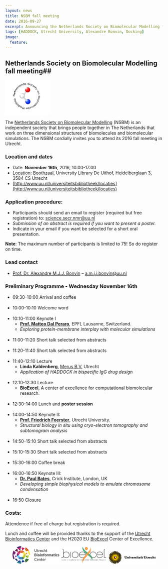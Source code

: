 ```yaml
---
layout: news
title: NSBM fall meeting
date: 2016-09-27
excerpt: Announcing the Netherlands Society on Biomolecular Modelling fall meeting - Utrecht November 16th
tags: [HADDOCK, Utrecht University, Alexandre Bonvin, Docking]
image:
  feature:
---
```


## Netherlands Society on Biomolecular Modelling fall meeting##

<img src="/images/posts/nsbm-logo.png">

The [Netherlands Society on Biomolecular Modelling](http://www.nsbm.nl) (NSBM) is an independent society that brings people together in The Netherlands that work on three dimensional structures of biomolecules and biomolecular simulations. The NSBM cordially invites you to attend its 2016 fall meeting in Utrecht.


### Location and dates
* Date:	**November 16th**, 2016, 10:00-17:00
* [Location](http://www.uu.nl/universiteitsbibliotheek/locaties): [Boothzaal](http://www.uu.nl/universiteitsbibliotheek/locaties/universiteitsbibliotheek-uithof/ruimtes-reserveren/boothzaal), University Library De Uithof, Heidelberglaan 3, 3584 CS Utrecht
* [http://www.uu.nl/universiteitsbibliotheek/locaties](http://www.uu.nl/universiteitsbibliotheek/locaties)




### Application procedure: 
* Participants should send an email to register (required but free registration) to: science.secr.nmr@uu.nl 
* *Submission of an abstract is required if you want to present a poster.*
* Indicate in your email if you want be selected for a short oral presentation.

**Note**: The maximum number of participants is limited to 75! So do register on time.



### Lead contact
* [Prof. Dr. Alexandre M.J.J. Bonvin](http://www.uu.nl/staff/amjjbonvin) – a.m.j.j.bonvin@uu.nl




### Preliminary Programme - Wednesday November 16th

* 09:30-10:00 	Arrival and coffee
<br><br>
* 10:00-10:10   Welcome word
<br><br>
* 10:10-11:00	Keynote I
	* [**Prof. Matteo Dal Peraro**](http://lbm.epfl.ch), EPFL Lausanne, Switzerland. 
	* *Exploring protein-membrane interplay with molecular simulations*
<br><br>
* 11:00-11:20	Short talk selected from abstracts
<br><br>
* 11:20-11:40	Short talk selected from abstracts
<br><br>
* 11:40-12:10	Lecture 
	* **Linda Kaldenberg**, [Merus B.V.](http://www.merus.nl) Utrecht
	* *Application of HADDOCK in bispecific IgG drug design*
<br><br>
* 12:10-12:30	Lecture 
	* **BioExcel**, A center of excellence for computational biomolecular research.
<br><br>
* 12:30-14:00	Lunch and **poster session**
<br><br>
* 14:00-14:50	Keynote II: 
	* [**Prof. Friedrich Foerster**](http://www.uu.nl/staff/FGForster), Utrecht University. 
	* *Structural biology in situ using cryo-electron tomography and subtomogram analysis*
<br><br>
* 14:50-15:10	Short talk selected from abstracts
<br><br>
* 15:10-15:30	Short talk selected from abstracts
<br><br>
* 15:30-16:00	Coffee break
<br><br>
* 16:00-16:50	Keynote III: 
	* [**Dr. Paul Bates**](https://crick.ac.uk/research/a-z-researchers/researchers-a-c/paul-bates/), Crick Institute, London, UK
	* *Developing simple biophysical models to emulate chromosome condensation*
<br><br>
* 16:50		Closure




### Costs:
Attendence if free of charge but registration is required. 

Lunch and coffee will be provided thanks to the support of the [Utrecht Bioinformatics Center](http://ubc.uu.nl) and the H2020 EU [BioExcel](http://www.bioexcel.eu) Center of Excellence.

<center>
<img width="150" src="/images/UBC_logo.png">        <img width="150" src="/images/Bioexcel_logo.png">          <img width="150" src="/images/UU-logo.png">
</center>
